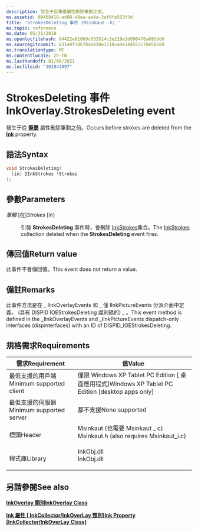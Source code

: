 ```yaml
---
description: 發生于從筆墨屬性刪除筆劃之前。
ms.assetid: 09468416-ad08-48ea-aa4a-3af0fe553f3d
title: 'StrokesDeleting 事件 (Msinkaut .h) '
ms.topic: reference
ms.date: 05/31/2018
ms.openlocfilehash: 64422e61869c633514c3e219e3d090476a693dd6
ms.sourcegitcommit: 831e8f3db78ab820e1710cede244553c70e50500
ms.translationtype: MT
ms.contentlocale: zh-TW
ms.lasthandoff: 01/08/2021
ms.locfileid: "103944997"
---
```

# <a name="inkoverlaystrokesdeleting-event"></a><span data-ttu-id="f971c-103">StrokesDeleting 事件</span><span class="sxs-lookup"><span data-stu-id="f971c-103">InkOverlay.StrokesDeleting event</span></span>

<span data-ttu-id="f971c-104">發生于從 [**筆墨**](/windows/desktop/api/msinkaut/nf-msinkaut-iinkcollector-get_ink) 屬性刪除筆劃之前。</span><span class="sxs-lookup"><span data-stu-id="f971c-104">Occurs before strokes are deleted from the [**Ink**](/windows/desktop/api/msinkaut/nf-msinkaut-iinkcollector-get_ink) property.</span></span>

## <a name="syntax"></a><span data-ttu-id="f971c-105">語法</span><span class="sxs-lookup"><span data-stu-id="f971c-105">Syntax</span></span>


```C++
void StrokesDeleting(
  [in] IInkStrokes *Strokes
);
```



## <a name="parameters"></a><span data-ttu-id="f971c-106">參數</span><span class="sxs-lookup"><span data-stu-id="f971c-106">Parameters</span></span>

<dl> <dt>

<span data-ttu-id="f971c-107">*筆觸* \[在\]</span><span class="sxs-lookup"><span data-stu-id="f971c-107">*Strokes* \[in\]</span></span>
</dt> <dd>

<span data-ttu-id="f971c-108">引發 **StrokesDeleting** 事件時，會刪除 [InkStrokes](/previous-versions/windows/desktop/legacy/ms703293(v=vs.85))集合。</span><span class="sxs-lookup"><span data-stu-id="f971c-108">The [InkStrokes](/previous-versions/windows/desktop/legacy/ms703293(v=vs.85)) collection deleted when the **StrokesDeleting** event fires.</span></span>

</dd> </dl>

## <a name="return-value"></a><span data-ttu-id="f971c-109">傳回值</span><span class="sxs-lookup"><span data-stu-id="f971c-109">Return value</span></span>

<span data-ttu-id="f971c-110">此事件不會傳回值。</span><span class="sxs-lookup"><span data-stu-id="f971c-110">This event does not return a value.</span></span>

## <a name="remarks"></a><span data-ttu-id="f971c-111">備註</span><span class="sxs-lookup"><span data-stu-id="f971c-111">Remarks</span></span>

<span data-ttu-id="f971c-112">此事件方法是在 \_ IInkOverlayEvents 和 \_ 僅 IInkPictureEvents 分派介面中定義， (具有 DISPID IOEStrokesDeleting 識別碼的) \_ 。</span><span class="sxs-lookup"><span data-stu-id="f971c-112">This event method is defined in the \_IInkOverlayEvents and \_IInkPictureEvents dispatch-only interfaces (dispinterfaces) with an ID of DISPID\_IOEStrokesDeleting.</span></span>

## <a name="requirements"></a><span data-ttu-id="f971c-113">規格需求</span><span class="sxs-lookup"><span data-stu-id="f971c-113">Requirements</span></span>



| <span data-ttu-id="f971c-114">需求</span><span class="sxs-lookup"><span data-stu-id="f971c-114">Requirement</span></span> | <span data-ttu-id="f971c-115">值</span><span class="sxs-lookup"><span data-stu-id="f971c-115">Value</span></span> |
|-------------------------------------|---------------------------------------------------------------------------------------------------------------------|
| <span data-ttu-id="f971c-116">最低支援的用戶端</span><span class="sxs-lookup"><span data-stu-id="f971c-116">Minimum supported client</span></span><br/> | <span data-ttu-id="f971c-117">僅限 Windows XP Tablet PC Edition \[ 桌面應用程式\]</span><span class="sxs-lookup"><span data-stu-id="f971c-117">Windows XP Tablet PC Edition \[desktop apps only\]</span></span><br/>                                                       |
| <span data-ttu-id="f971c-118">最低支援的伺服器</span><span class="sxs-lookup"><span data-stu-id="f971c-118">Minimum supported server</span></span><br/> | <span data-ttu-id="f971c-119">都不支援</span><span class="sxs-lookup"><span data-stu-id="f971c-119">None supported</span></span><br/>                                                                                           |
| <span data-ttu-id="f971c-120">標頭</span><span class="sxs-lookup"><span data-stu-id="f971c-120">Header</span></span><br/>                   | <dl> <span data-ttu-id="f971c-121"><dt>Msinkaut (也需要 Msinkaut \_ c) </dt></span><span class="sxs-lookup"><span data-stu-id="f971c-121"><dt>Msinkaut.h (also requires Msinkaut\_i.c)</dt></span></span> </dl> |
| <span data-ttu-id="f971c-122">程式庫</span><span class="sxs-lookup"><span data-stu-id="f971c-122">Library</span></span><br/>                  | <dl> <span data-ttu-id="f971c-123"><dt>InkObj.dll</dt></span><span class="sxs-lookup"><span data-stu-id="f971c-123"><dt>InkObj.dll</dt></span></span> </dl>                               |



## <a name="see-also"></a><span data-ttu-id="f971c-124">另請參閱</span><span class="sxs-lookup"><span data-stu-id="f971c-124">See also</span></span>

<dl> <dt>

[<span data-ttu-id="f971c-125">**InkOverlay 類別**</span><span class="sxs-lookup"><span data-stu-id="f971c-125">**InkOverlay Class**</span></span>](inkoverlay-class.md)
</dt> <dt>

<span data-ttu-id="f971c-126">[**Ink 屬性 \[ InkCollector/InkOverLay 類別\]**](/windows/desktop/api/msinkaut/nf-msinkaut-iinkcollector-get_ink)</span><span class="sxs-lookup"><span data-stu-id="f971c-126">[**Ink Property \[InkCollector/InkOverLay Class\]**](/windows/desktop/api/msinkaut/nf-msinkaut-iinkcollector-get_ink)</span></span>
</dt> </dl>

 

